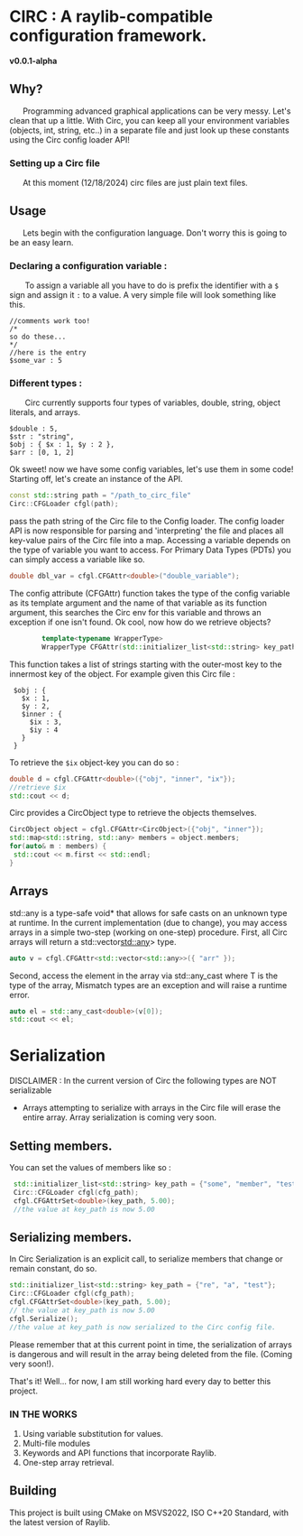 # CIRC : A raylib-compatible configuration framework.
**v0.0.1-alpha**
## Why?
 &nbsp;&nbsp;&nbsp;&nbsp;&nbsp;&nbsp;Programming advanced graphical applications can be very messy. Let's clean that up a little. With Circ, you can keep all your environment variables (objects, int, string, etc..) in a separate file and just look up these constants using the Circ config loader API!

### Setting up a Circ file
&nbsp;&nbsp;&nbsp;&nbsp;&nbsp;&nbsp;At this moment (12/18/2024) circ files are just plain text files.
## Usage
&nbsp;&nbsp;&nbsp;&nbsp;&nbsp;&nbsp;Lets begin with the configuration language. Don't worry this is going to be an easy learn.
### Declaring a configuration variable :
&nbsp;&nbsp;&nbsp;&nbsp;&nbsp;&nbsp; To assign a variable all you have to do is prefix the identifier with a ```$``` sign and assign it ```:``` to a value.
A very simple file will look something like this.
```
//comments work too!
/*
so do these...
*/
//here is the entry
$some_var : 5

```
### Different types :
&nbsp;&nbsp;&nbsp;&nbsp;&nbsp;&nbsp; Circ currently supports four types of variables, double, string, object literals, and arrays.
```
$double : 5,
$str : "string",
$obj : { $x : 1, $y : 2 },
$arr : [0, 1, 2]

```
Ok sweet! now we have some config variables, let's use them in some code!
Starting off, let's create an instance of the API.
```c++
const std::string path = "/path_to_circ_file"
Circ::CFGLoader cfgl(path);
```

pass the path string of the Circ file to the Config loader. The config loader API is now responsible for parsing and 'interpreting' the file and places all key-value pairs of the Circ file into a map.
Accessing a variable depends on the type of variable you want to access.
For Primary Data Types (PDTs) you can simply access a variable like so.
```c++
double dbl_var = cfgl.CFGAttr<double>("double_variable");
```
The config attribute (CFGAttr) function takes the type of the config variable as its template argument and the name of that variable as its function argument, this searches the Circ env for this variable and throws an exception if one isn't found. Ok cool, now how do we retrieve objects?
```c++
        template<typename WrapperType>
        WrapperType CFGAttr(std::initializer_list<std::string> key_path)
```
This function takes a list of strings starting with the outer-most key to the innermost key of the object.
For example given this Circ file :
```
 $obj : {
   $x : 1,  
   $y : 2,
   $inner : {
     $ix : 3,
     $iy : 4
   }
 }
```

To retrieve the ```$ix``` object-key you can do so :
```c++
double d = cfgl.CFGAttr<double>({"obj", "inner", "ix"});
//retrieve $ix
std::cout << d;

```
Circ provides a CircObject type to retrieve the objects themselves.
```c++
CircObject object = cfgl.CFGAttr<CircObject>({"obj", "inner"});
std::map<std::string, std::any> members = object.members;
for(auto& m : members) {
 std::cout << m.first << std::endl;
}
```

## Arrays
std::any is a type-safe void* that allows for safe casts on an unknown type at runtime. 
In the current implementation (due to change), you may access arrays in a simple two-step (working on one-step) procedure.
First, all Circ arrays will return a std::vector<std::any>> type.
```c++
auto v = cfgl.CFGAttr<std::vector<std::any>>({ "arr" });
``` 
Second, access the element in the array via std::any_cast<T> where T is the type of the array, Mismatch types are an exception and will raise a runtime error.
```c++
auto el = std::any_cast<double>(v[0]);
std::cout << el;
```

# Serialization
DISCLAIMER : In the current version of Circ the following types are NOT serializable
- Arrays
attempting to serialize with arrays in the Circ file will erase the entire array.
Array serialization is coming very soon.

## Setting members.
You can set the values of members like so :
```c++
 std::initializer_list<std::string> key_path = {"some", "member", "test"};
 Circ::CFGLoader cfgl(cfg_path);
 cfgl.CFGAttrSet<double>(key_path, 5.00);
 //the value at key_path is now 5.00
```
## Serializing members.
In Circ Serialization is an explicit call, to serialize members that change or remain constant, do so.
```c++
std::initializer_list<std::string> key_path = {"re", "a", "test"};
Circ::CFGLoader cfgl(cfg_path);
cfgl.CFGAttrSet<double>(key_path, 5.00);
// the value at key_path is now 5.00
cfgl.Serialize();
//the value at key_path is now serialized to the Circ config file.
```
Please remember that at this current point in time, the serialization of arrays is dangerous and will result in the array being deleted from the file. (Coming very soon!).

That's it! Well... for now, I am still working hard every day to better this project.
### IN THE WORKS 
 1. Using variable substitution for values.
 2. Multi-file modules
 3. Keywords and API functions that incorporate Raylib.
 4. One-step array retrieval.

## Building
This project is built using CMake on MSVS2022, ISO C++20 Standard, with the latest version of Raylib. 
